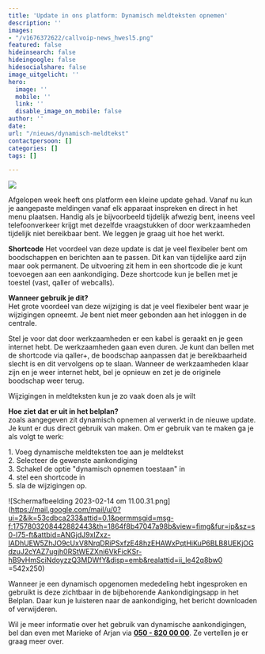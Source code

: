 ```yaml
---
title: 'Update in ons platform: Dynamisch meldteksten opnemen'
description: ''
images:
- "/v1676372622/callvoip-news_hwesl5.png"
featured: false
hideinsearch: false
hideingoogle: false
hidesocialshare: false
image_uitgelicht: ''
hero:
  image: ''
  mobile: ''
  link: ''
  disable_image_on_mobile: false
author: ''
date: 
url: "/nieuws/dynamisch-meldtekst"
contactpersoon: []
categories: []
tags: []

---
```

![](https://res.cloudinary.com/callvoip/image/upload/v1676372622/callvoip-news_hwesl5.png)

Afgelopen week heeft ons platform een kleine update gehad. Vanaf nu kun je aangepaste meldingen vanaf elk apparaat inspreken en direct in het menu plaatsen. Handig als je bijvoorbeeld tijdelijk afwezig bent, ineens veel telefoonverkeer krijgt met dezelfde vraagstukken of door werkzaamheden tijdelijk niet bereikbaar bent. We leggen je graag uit hoe het werkt.

<b>Shortcode</b>
Het voordeel van deze update is dat je veel flexibeler bent om boodschappen en berichten aan te passen. Dit kan van tijdelijke aard zijn maar ook permanent. De uitvoering zit hem in een shortcode die je kunt toevoegen aan een aankondiging. Deze shortcode kun je bellen met je toestel (vast, qaller of webcalls).

<b>Wanneer gebruik je dit?  
</b>Het grote voordeel van deze wijziging is dat je veel flexibeler bent waar je wijzigingen opneemt. Je bent niet meer gebonden aan het inloggen in de centrale.

Stel je voor dat door werkzaamheden er een kabel is geraakt en je geen internet hebt. De werkzaamheden gaan even duren. Je kunt dan bellen met de shortcode via qaller+, de boodschap aanpassen dat je bereikbaarheid slecht is en dit vervolgens op te slaan. Wanneer de werkzaamheden klaar zijn en je weer internet hebt, bel je opnieuw en zet je de originele boodschap weer terug.

Wijzigingen in meldteksten kun je zo vaak doen als je wilt

<b>Hoe ziet dat er uit in het belplan?  
</b>zoals aangegeven zit dynamisch opnemen al verwerkt in de nieuwe update. Je kunt er dus direct gebruik van maken. Om er gebruik van te maken ga je als volgt te werk:

1\. Voeg dynamische meldteksten toe aan je meldtekst  
2\. Selecteer de gewenste aankondiging  
3\. Schakel de optie "dynamisch opnemen toestaan" in  
4\. stel een shortcode in  
5\. sla de wijzigingen op.

![Scherm­afbeelding 2023-02-14 om 11.00.31.png](https://mail.google.com/mail/u/0?ui=2&ik=53cdbca233&attid=0.1&permmsgid=msg-f:1757803208442882443&th=1864f8b47047a98b&view=fimg&fur=ip&sz=s0-l75-ft&attbid=ANGjdJ9xIZxz-lADhUEW5ZhJO9cUxV8NrqDRiPSxfzE48hzEHAWxPqtHiKuP6BLB8UEKjOGdzuJ2cYAZ7ugjh0RStWEZXni6VkFicKSr-hB9vHmSciNdoyzzQ3MDWfY&disp=emb&realattid=ii_le42q8bw0 =542x250)

Wanneer je een dynamisch opgenomen mededeling hebt ingesproken en gebruikt is deze zichtbaar in de bijbehorende Aankondigingsapp in het Belplan. Daar kun je luisteren naar de aankondiging, het bericht downloaden of verwijderen.

Wil je meer informatie over het gebruik van dynamische aankondigingen, bel dan even met Marieke of Arjan via [**050 - 820 00 00**](tel:+31508200000). Ze vertellen je er graag meer over.
